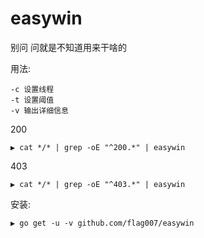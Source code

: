 # easywin
别问 问就是不知道用来干啥的

用法:
```
-c 设置线程
-t 设置阈值
-v 输出详细信息
```

200
```
▶ cat */* | grep -oE "^200.*" | easywin
```

403
```
▶ cat */* | grep -oE "^403.*" | easywin
```

安装:

```
▶ go get -u -v github.com/flag007/easywin
```

